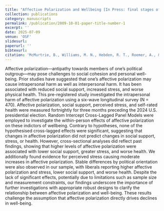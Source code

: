```yaml
---
title: "Affective Polarization and Wellbeing [In Press: final stages of peer review]"
collection: publications
category: manuscripts
permalink: /publication/2009-10-01-paper-title-number-1
excerpt: ''
date: 2025-07-09
venue: 'OSF'
slidesurl:
paperurl: ''
bibtexurl: 
citation: 'McMurtrie, B., Williams, M. N., Hebden, R. T., Roemer, A., & Philipp, M. (2025, February 19). Affective polarization and wellbeing: Is resentment like drinking poison?. https://doi.org/10.31234/osf.io/4hrkj_v1'
---
```


Affective polarization—antipathy towards members of one’s political outgroup—may pose challenges to social cohesion and personal well-being. Prior studies have suggested that one’s affective polarization may cause intrapersonal harm as well as interpersonal harm. It has been associated with reduced social support, increased stress, and worse physical health. This pre-registered study investigated the intrapersonal harm of affective polarization using a six-wave longitudinal survey (N = 470). Affective polarization, social support, perceived stress, and self-rated health were measured fortnightly for three months preceding the 2024 U.S. presidential election. Random Intercept Cross-Lagged Panel Models were employed to investigate the within-person effects of affective polarization on these indictors of wellbeing. Contrary to hypotheses, none of the hypothesised cross-lagged effects were significant, suggesting that changes in affective polarization did not predict changes in social support, stress, or health. However, cross-sectional analyses did reflect past findings, showing that higher levels of affective polarization were associated with lower social support, greater stress, and worse health. We additionally found evidence for perceived stress causing moderate increases in affective polarization. Stable differences by political orientation were also observed in our sample, with liberals reporting higher affective polarization and stress, lower social support, and worse health. Despite the lack of significant effects, potentially due to limitations such as sample size and measurement constraints, our findings underscore the importance of further investigations with appropriate robust designs to clarify the relationship between affective polarization and well-being. These results challenge the assumption that affective polarization directly drives declines in well-being.
